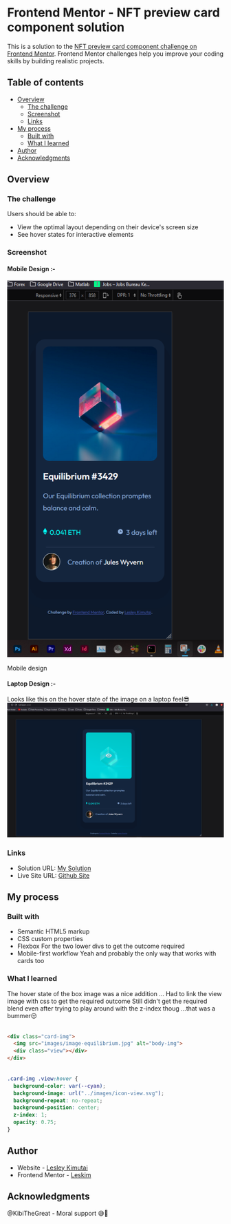# Frontend Mentor - NFT preview card component solution

This is a solution to the [NFT preview card component challenge on Frontend Mentor](https://www.frontendmentor.io/challenges/nft-preview-card-component-SbdUL_w0U). Frontend Mentor challenges help you improve your coding skills by building realistic projects.

## Table of contents

- [Overview](#overview)
  - [The challenge](#the-challenge)
  - [Screenshot](#screenshot)
  - [Links](#links)
- [My process](#my-process)
  - [Built with](#built-with)
  - [What I learned](#what-i-learned)
- [Author](#author)
- [Acknowledgments](#acknowledgments)


## Overview

### The challenge

Users should be able to:

- View the optimal layout depending on their device's screen size
- See hover states for interactive elements

### Screenshot

#### Mobile Design :-

![](./images/design_mobile.png)

Mobile design

#### Laptop Design :-

Looks like this on the hover state of the image on a laptop feel😎
![](./images/design_laptop.png)


### Links

- Solution URL: [My Solution](https://github.com/issagoodlifeInc/ntf-card.git)
- Live Site URL: [Github Site](https://github.com/issagoodlifeinc.github.io/ntf-card/)

## My process

### Built with

- Semantic HTML5 markup
- CSS custom properties
- Flexbox
For the two lower divs to get the outcome required
- Mobile-first workflow
Yeah and probably the only way that works with cards too

### What I learned

The hover state of the box image was a nice addition ...
Had to link the view image with css to get the required outcome
Still didn't get the required blend even after trying to play around with the z-index thoug ...that was a bummer😒



```html

<div class="card-img">
  <img src="images/image-equilibrium.jpg" alt="body-img">
  <div class="view"></div>
</div>

```

```css

.card-img .view:hover {
  background-color: var(--cyan);
  background-image: url("../images/icon-view.svg");
  background-repeat: no-repeat;
  background-position: center;
  z-index: 1;
  opacity: 0.75;
}

```

## Author

- Website - [Lesley Kimutai](https://leskimfamily.herokuapp.com/lesley)
- Frontend Mentor - [Leskim](https://www.frontendmentor.io/profile/yourusername)


## Acknowledgments

@KibiTheGreat - Moral support 😅💯
